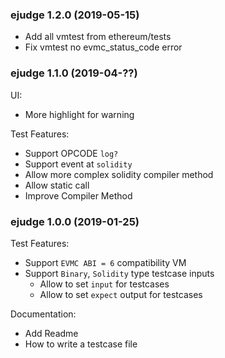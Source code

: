 ### ejudge 1.2.0 (2019-05-15)
 * Add all vmtest from ethereum/tests
 * Fix vmtest no evmc_status_code error

### ejudge 1.1.0 (2019-04-??)

UI:
 * More highlight for warning


Test Features:
 * Support OPCODE `log?`
 * Support event at `solidity`
 * Allow more complex solidity compiler method
 * Allow static call
 * Improve Compiler Method

### ejudge 1.0.0 (2019-01-25)

Test Features:
 * Support `EVMC ABI = 6` compatibility VM
 * Support `Binary`, `Solidity` type testcase inputs
   * Allow to set `input` for testcases
   * Allow to set `expect` output for testcases

Documentation:
 * Add Readme
 * How to write a testcase file
